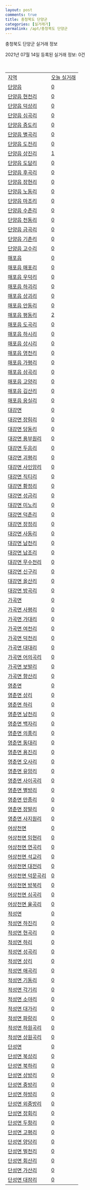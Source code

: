 ```yaml
---
layout: post
comments: true
title: 충청북도 단양군
categories: [실거래가]
permalink: /apt/충청북도 단양군
---
```


충청북도 단양군 실거래 정보

2021년 07월 14일 등록된 실거래 정보: 0건

<script type="text/javascript">
  google.charts.load('current', {'packages':['corechart']});
  google.charts.setOnLoadCallback(drawChart);

  function drawChart() {
    var data = google.visualization.arrayToDataTable([['거래일', '매매', '전월세', '전매'], ['20-07', 11, 8, 0], ['20-08', 7, 2, 0], ['20-09', 11, 2, 0], ['20-10', 10, 3, 0], ['20-11', 12, 2, 0], ['20-12', 12, 2, 0], ['21-01', 16, 2, 6], ['21-02', 13, 5, 60], ['21-03', 22, 5, 13], ['21-04', 15, 3, 8], ['21-05', 15, 0, 3], ['21-06', 24, 1, 0], ['21-07', 4, 0, 0]]);

    var options = {
      title: '최근 1년간 유형별 거래량 추이',
      legend: { position: 'bottom' }
    };

    var chart = new google.visualization.LineChart(document.getElementById('columnchart_material'));
    chart.draw(data, (options));
  }
</script>

<div id="columnchart_material" style="width: 95%; margin-left: -35px"></div>
<br>
<table class="sortable">
  <tr>
    <td><a href="#">지역</a></td>
    <td><a href="#">오늘 실거래</a></td>
  </tr>

  
  <tr class="item">
    <td><a href="충청북도 단양군 단양읍">단양읍</a></td>
    <td><a href="충청북도 단양군 단양읍">0</a></td>
  </tr>
    

  <tr class="item">
    <td><a href="충청북도 단양군 단양읍 현천리">단양읍 현천리</a></td>
    <td><a href="충청북도 단양군 단양읍 현천리">0</a></td>
  </tr>
    

  <tr class="item">
    <td><a href="충청북도 단양군 단양읍 덕상리">단양읍 덕상리</a></td>
    <td><a href="충청북도 단양군 단양읍 덕상리">0</a></td>
  </tr>
    

  <tr class="item">
    <td><a href="충청북도 단양군 단양읍 심곡리">단양읍 심곡리</a></td>
    <td><a href="충청북도 단양군 단양읍 심곡리">0</a></td>
  </tr>
    

  <tr class="item">
    <td><a href="충청북도 단양군 단양읍 증도리">단양읍 증도리</a></td>
    <td><a href="충청북도 단양군 단양읍 증도리">0</a></td>
  </tr>
    

  <tr class="item">
    <td><a href="충청북도 단양군 단양읍 별곡리">단양읍 별곡리</a></td>
    <td><a href="충청북도 단양군 단양읍 별곡리">0</a></td>
  </tr>
    

  <tr class="item">
    <td><a href="충청북도 단양군 단양읍 도전리">단양읍 도전리</a></td>
    <td><a href="충청북도 단양군 단양읍 도전리">0</a></td>
  </tr>
    

  <tr class="item">
    <td><a href="충청북도 단양군 단양읍 상진리">단양읍 상진리</a></td>
    <td><a href="충청북도 단양군 단양읍 상진리">1</a></td>
  </tr>
    

  <tr class="item">
    <td><a href="충청북도 단양군 단양읍 도담리">단양읍 도담리</a></td>
    <td><a href="충청북도 단양군 단양읍 도담리">0</a></td>
  </tr>
    

  <tr class="item">
    <td><a href="충청북도 단양군 단양읍 후곡리">단양읍 후곡리</a></td>
    <td><a href="충청북도 단양군 단양읍 후곡리">0</a></td>
  </tr>
    

  <tr class="item">
    <td><a href="충청북도 단양군 단양읍 장현리">단양읍 장현리</a></td>
    <td><a href="충청북도 단양군 단양읍 장현리">0</a></td>
  </tr>
    

  <tr class="item">
    <td><a href="충청북도 단양군 단양읍 노동리">단양읍 노동리</a></td>
    <td><a href="충청북도 단양군 단양읍 노동리">0</a></td>
  </tr>
    

  <tr class="item">
    <td><a href="충청북도 단양군 단양읍 마조리">단양읍 마조리</a></td>
    <td><a href="충청북도 단양군 단양읍 마조리">0</a></td>
  </tr>
    

  <tr class="item">
    <td><a href="충청북도 단양군 단양읍 수촌리">단양읍 수촌리</a></td>
    <td><a href="충청북도 단양군 단양읍 수촌리">0</a></td>
  </tr>
    

  <tr class="item">
    <td><a href="충청북도 단양군 단양읍 천동리">단양읍 천동리</a></td>
    <td><a href="충청북도 단양군 단양읍 천동리">0</a></td>
  </tr>
    

  <tr class="item">
    <td><a href="충청북도 단양군 단양읍 금곡리">단양읍 금곡리</a></td>
    <td><a href="충청북도 단양군 단양읍 금곡리">0</a></td>
  </tr>
    

  <tr class="item">
    <td><a href="충청북도 단양군 단양읍 기촌리">단양읍 기촌리</a></td>
    <td><a href="충청북도 단양군 단양읍 기촌리">0</a></td>
  </tr>
    

  <tr class="item">
    <td><a href="충청북도 단양군 단양읍 고수리">단양읍 고수리</a></td>
    <td><a href="충청북도 단양군 단양읍 고수리">0</a></td>
  </tr>
    

  <tr class="item">
    <td><a href="충청북도 단양군 매포읍">매포읍</a></td>
    <td><a href="충청북도 단양군 매포읍">0</a></td>
  </tr>
    

  <tr class="item">
    <td><a href="충청북도 단양군 매포읍 매포리">매포읍 매포리</a></td>
    <td><a href="충청북도 단양군 매포읍 매포리">0</a></td>
  </tr>
    

  <tr class="item">
    <td><a href="충청북도 단양군 매포읍 우덕리">매포읍 우덕리</a></td>
    <td><a href="충청북도 단양군 매포읍 우덕리">0</a></td>
  </tr>
    

  <tr class="item">
    <td><a href="충청북도 단양군 매포읍 하괴리">매포읍 하괴리</a></td>
    <td><a href="충청북도 단양군 매포읍 하괴리">0</a></td>
  </tr>
    

  <tr class="item">
    <td><a href="충청북도 단양군 매포읍 상괴리">매포읍 상괴리</a></td>
    <td><a href="충청북도 단양군 매포읍 상괴리">0</a></td>
  </tr>
    

  <tr class="item">
    <td><a href="충청북도 단양군 매포읍 안동리">매포읍 안동리</a></td>
    <td><a href="충청북도 단양군 매포읍 안동리">0</a></td>
  </tr>
    

  <tr class="item">
    <td><a href="충청북도 단양군 매포읍 평동리">매포읍 평동리</a></td>
    <td><a href="충청북도 단양군 매포읍 평동리">2</a></td>
  </tr>
    

  <tr class="item">
    <td><a href="충청북도 단양군 매포읍 도곡리">매포읍 도곡리</a></td>
    <td><a href="충청북도 단양군 매포읍 도곡리">0</a></td>
  </tr>
    

  <tr class="item">
    <td><a href="충청북도 단양군 매포읍 하시리">매포읍 하시리</a></td>
    <td><a href="충청북도 단양군 매포읍 하시리">0</a></td>
  </tr>
    

  <tr class="item">
    <td><a href="충청북도 단양군 매포읍 상시리">매포읍 상시리</a></td>
    <td><a href="충청북도 단양군 매포읍 상시리">0</a></td>
  </tr>
    

  <tr class="item">
    <td><a href="충청북도 단양군 매포읍 영천리">매포읍 영천리</a></td>
    <td><a href="충청북도 단양군 매포읍 영천리">0</a></td>
  </tr>
    

  <tr class="item">
    <td><a href="충청북도 단양군 매포읍 가평리">매포읍 가평리</a></td>
    <td><a href="충청북도 단양군 매포읍 가평리">0</a></td>
  </tr>
    

  <tr class="item">
    <td><a href="충청북도 단양군 매포읍 삼곡리">매포읍 삼곡리</a></td>
    <td><a href="충청북도 단양군 매포읍 삼곡리">0</a></td>
  </tr>
    

  <tr class="item">
    <td><a href="충청북도 단양군 매포읍 고양리">매포읍 고양리</a></td>
    <td><a href="충청북도 단양군 매포읍 고양리">0</a></td>
  </tr>
    

  <tr class="item">
    <td><a href="충청북도 단양군 매포읍 김산리">매포읍 김산리</a></td>
    <td><a href="충청북도 단양군 매포읍 김산리">0</a></td>
  </tr>
    

  <tr class="item">
    <td><a href="충청북도 단양군 매포읍 응실리">매포읍 응실리</a></td>
    <td><a href="충청북도 단양군 매포읍 응실리">0</a></td>
  </tr>
    

  <tr class="item">
    <td><a href="충청북도 단양군 대강면">대강면</a></td>
    <td><a href="충청북도 단양군 대강면">0</a></td>
  </tr>
    

  <tr class="item">
    <td><a href="충청북도 단양군 대강면 장림리">대강면 장림리</a></td>
    <td><a href="충청북도 단양군 대강면 장림리">0</a></td>
  </tr>
    

  <tr class="item">
    <td><a href="충청북도 단양군 대강면 당동리">대강면 당동리</a></td>
    <td><a href="충청북도 단양군 대강면 당동리">0</a></td>
  </tr>
    

  <tr class="item">
    <td><a href="충청북도 단양군 대강면 용부원리">대강면 용부원리</a></td>
    <td><a href="충청북도 단양군 대강면 용부원리">0</a></td>
  </tr>
    

  <tr class="item">
    <td><a href="충청북도 단양군 대강면 두음리">대강면 두음리</a></td>
    <td><a href="충청북도 단양군 대강면 두음리">0</a></td>
  </tr>
    

  <tr class="item">
    <td><a href="충청북도 단양군 대강면 괴평리">대강면 괴평리</a></td>
    <td><a href="충청북도 단양군 대강면 괴평리">0</a></td>
  </tr>
    

  <tr class="item">
    <td><a href="충청북도 단양군 대강면 사인암리">대강면 사인암리</a></td>
    <td><a href="충청북도 단양군 대강면 사인암리">0</a></td>
  </tr>
    

  <tr class="item">
    <td><a href="충청북도 단양군 대강면 직티리">대강면 직티리</a></td>
    <td><a href="충청북도 단양군 대강면 직티리">0</a></td>
  </tr>
    

  <tr class="item">
    <td><a href="충청북도 단양군 대강면 황정리">대강면 황정리</a></td>
    <td><a href="충청북도 단양군 대강면 황정리">0</a></td>
  </tr>
    

  <tr class="item">
    <td><a href="충청북도 단양군 대강면 성금리">대강면 성금리</a></td>
    <td><a href="충청북도 단양군 대강면 성금리">0</a></td>
  </tr>
    

  <tr class="item">
    <td><a href="충청북도 단양군 대강면 미노리">대강면 미노리</a></td>
    <td><a href="충청북도 단양군 대강면 미노리">0</a></td>
  </tr>
    

  <tr class="item">
    <td><a href="충청북도 단양군 대강면 덕촌리">대강면 덕촌리</a></td>
    <td><a href="충청북도 단양군 대강면 덕촌리">0</a></td>
  </tr>
    

  <tr class="item">
    <td><a href="충청북도 단양군 대강면 장정리">대강면 장정리</a></td>
    <td><a href="충청북도 단양군 대강면 장정리">0</a></td>
  </tr>
    

  <tr class="item">
    <td><a href="충청북도 단양군 대강면 사동리">대강면 사동리</a></td>
    <td><a href="충청북도 단양군 대강면 사동리">0</a></td>
  </tr>
    

  <tr class="item">
    <td><a href="충청북도 단양군 대강면 남천리">대강면 남천리</a></td>
    <td><a href="충청북도 단양군 대강면 남천리">0</a></td>
  </tr>
    

  <tr class="item">
    <td><a href="충청북도 단양군 대강면 남조리">대강면 남조리</a></td>
    <td><a href="충청북도 단양군 대강면 남조리">0</a></td>
  </tr>
    

  <tr class="item">
    <td><a href="충청북도 단양군 대강면 무수천리">대강면 무수천리</a></td>
    <td><a href="충청북도 단양군 대강면 무수천리">0</a></td>
  </tr>
    

  <tr class="item">
    <td><a href="충청북도 단양군 대강면 신구리">대강면 신구리</a></td>
    <td><a href="충청북도 단양군 대강면 신구리">0</a></td>
  </tr>
    

  <tr class="item">
    <td><a href="충청북도 단양군 대강면 올산리">대강면 올산리</a></td>
    <td><a href="충청북도 단양군 대강면 올산리">0</a></td>
  </tr>
    

  <tr class="item">
    <td><a href="충청북도 단양군 대강면 방곡리">대강면 방곡리</a></td>
    <td><a href="충청북도 단양군 대강면 방곡리">0</a></td>
  </tr>
    

  <tr class="item">
    <td><a href="충청북도 단양군 가곡면">가곡면</a></td>
    <td><a href="충청북도 단양군 가곡면">0</a></td>
  </tr>
    

  <tr class="item">
    <td><a href="충청북도 단양군 가곡면 사평리">가곡면 사평리</a></td>
    <td><a href="충청북도 단양군 가곡면 사평리">0</a></td>
  </tr>
    

  <tr class="item">
    <td><a href="충청북도 단양군 가곡면 가대리">가곡면 가대리</a></td>
    <td><a href="충청북도 단양군 가곡면 가대리">0</a></td>
  </tr>
    

  <tr class="item">
    <td><a href="충청북도 단양군 가곡면 여천리">가곡면 여천리</a></td>
    <td><a href="충청북도 단양군 가곡면 여천리">0</a></td>
  </tr>
    

  <tr class="item">
    <td><a href="충청북도 단양군 가곡면 덕천리">가곡면 덕천리</a></td>
    <td><a href="충청북도 단양군 가곡면 덕천리">0</a></td>
  </tr>
    

  <tr class="item">
    <td><a href="충청북도 단양군 가곡면 대대리">가곡면 대대리</a></td>
    <td><a href="충청북도 단양군 가곡면 대대리">0</a></td>
  </tr>
    

  <tr class="item">
    <td><a href="충청북도 단양군 가곡면 어의곡리">가곡면 어의곡리</a></td>
    <td><a href="충청북도 단양군 가곡면 어의곡리">0</a></td>
  </tr>
    

  <tr class="item">
    <td><a href="충청북도 단양군 가곡면 보발리">가곡면 보발리</a></td>
    <td><a href="충청북도 단양군 가곡면 보발리">0</a></td>
  </tr>
    

  <tr class="item">
    <td><a href="충청북도 단양군 가곡면 향산리">가곡면 향산리</a></td>
    <td><a href="충청북도 단양군 가곡면 향산리">0</a></td>
  </tr>
    

  <tr class="item">
    <td><a href="충청북도 단양군 영춘면">영춘면</a></td>
    <td><a href="충청북도 단양군 영춘면">0</a></td>
  </tr>
    

  <tr class="item">
    <td><a href="충청북도 단양군 영춘면 상리">영춘면 상리</a></td>
    <td><a href="충청북도 단양군 영춘면 상리">0</a></td>
  </tr>
    

  <tr class="item">
    <td><a href="충청북도 단양군 영춘면 하리">영춘면 하리</a></td>
    <td><a href="충청북도 단양군 영춘면 하리">0</a></td>
  </tr>
    

  <tr class="item">
    <td><a href="충청북도 단양군 영춘면 남천리">영춘면 남천리</a></td>
    <td><a href="충청북도 단양군 영춘면 남천리">0</a></td>
  </tr>
    

  <tr class="item">
    <td><a href="충청북도 단양군 영춘면 백자리">영춘면 백자리</a></td>
    <td><a href="충청북도 단양군 영춘면 백자리">0</a></td>
  </tr>
    

  <tr class="item">
    <td><a href="충청북도 단양군 영춘면 의풍리">영춘면 의풍리</a></td>
    <td><a href="충청북도 단양군 영춘면 의풍리">0</a></td>
  </tr>
    

  <tr class="item">
    <td><a href="충청북도 단양군 영춘면 동대리">영춘면 동대리</a></td>
    <td><a href="충청북도 단양군 영춘면 동대리">0</a></td>
  </tr>
    

  <tr class="item">
    <td><a href="충청북도 단양군 영춘면 용진리">영춘면 용진리</a></td>
    <td><a href="충청북도 단양군 영춘면 용진리">0</a></td>
  </tr>
    

  <tr class="item">
    <td><a href="충청북도 단양군 영춘면 오사리">영춘면 오사리</a></td>
    <td><a href="충청북도 단양군 영춘면 오사리">0</a></td>
  </tr>
    

  <tr class="item">
    <td><a href="충청북도 단양군 영춘면 유암리">영춘면 유암리</a></td>
    <td><a href="충청북도 단양군 영춘면 유암리">0</a></td>
  </tr>
    

  <tr class="item">
    <td><a href="충청북도 단양군 영춘면 사이곡리">영춘면 사이곡리</a></td>
    <td><a href="충청북도 단양군 영춘면 사이곡리">0</a></td>
  </tr>
    

  <tr class="item">
    <td><a href="충청북도 단양군 영춘면 별방리">영춘면 별방리</a></td>
    <td><a href="충청북도 단양군 영춘면 별방리">0</a></td>
  </tr>
    

  <tr class="item">
    <td><a href="충청북도 단양군 영춘면 만종리">영춘면 만종리</a></td>
    <td><a href="충청북도 단양군 영춘면 만종리">0</a></td>
  </tr>
    

  <tr class="item">
    <td><a href="충청북도 단양군 영춘면 장발리">영춘면 장발리</a></td>
    <td><a href="충청북도 단양군 영춘면 장발리">0</a></td>
  </tr>
    

  <tr class="item">
    <td><a href="충청북도 단양군 영춘면 사지원리">영춘면 사지원리</a></td>
    <td><a href="충청북도 단양군 영춘면 사지원리">0</a></td>
  </tr>
    

  <tr class="item">
    <td><a href="충청북도 단양군 어상천면">어상천면</a></td>
    <td><a href="충청북도 단양군 어상천면">0</a></td>
  </tr>
    

  <tr class="item">
    <td><a href="충청북도 단양군 어상천면 임현리">어상천면 임현리</a></td>
    <td><a href="충청북도 단양군 어상천면 임현리">0</a></td>
  </tr>
    

  <tr class="item">
    <td><a href="충청북도 단양군 어상천면 연곡리">어상천면 연곡리</a></td>
    <td><a href="충청북도 단양군 어상천면 연곡리">0</a></td>
  </tr>
    

  <tr class="item">
    <td><a href="충청북도 단양군 어상천면 석교리">어상천면 석교리</a></td>
    <td><a href="충청북도 단양군 어상천면 석교리">0</a></td>
  </tr>
    

  <tr class="item">
    <td><a href="충청북도 단양군 어상천면 대전리">어상천면 대전리</a></td>
    <td><a href="충청북도 단양군 어상천면 대전리">0</a></td>
  </tr>
    

  <tr class="item">
    <td><a href="충청북도 단양군 어상천면 덕문곡리">어상천면 덕문곡리</a></td>
    <td><a href="충청북도 단양군 어상천면 덕문곡리">0</a></td>
  </tr>
    

  <tr class="item">
    <td><a href="충청북도 단양군 어상천면 방북리">어상천면 방북리</a></td>
    <td><a href="충청북도 단양군 어상천면 방북리">0</a></td>
  </tr>
    

  <tr class="item">
    <td><a href="충청북도 단양군 어상천면 심곡리">어상천면 심곡리</a></td>
    <td><a href="충청북도 단양군 어상천면 심곡리">0</a></td>
  </tr>
    

  <tr class="item">
    <td><a href="충청북도 단양군 어상천면 율곡리">어상천면 율곡리</a></td>
    <td><a href="충청북도 단양군 어상천면 율곡리">0</a></td>
  </tr>
    

  <tr class="item">
    <td><a href="충청북도 단양군 적성면">적성면</a></td>
    <td><a href="충청북도 단양군 적성면">0</a></td>
  </tr>
    

  <tr class="item">
    <td><a href="충청북도 단양군 적성면 하진리">적성면 하진리</a></td>
    <td><a href="충청북도 단양군 적성면 하진리">0</a></td>
  </tr>
    

  <tr class="item">
    <td><a href="충청북도 단양군 적성면 현곡리">적성면 현곡리</a></td>
    <td><a href="충청북도 단양군 적성면 현곡리">0</a></td>
  </tr>
    

  <tr class="item">
    <td><a href="충청북도 단양군 적성면 하리">적성면 하리</a></td>
    <td><a href="충청북도 단양군 적성면 하리">0</a></td>
  </tr>
    

  <tr class="item">
    <td><a href="충청북도 단양군 적성면 성곡리">적성면 성곡리</a></td>
    <td><a href="충청북도 단양군 적성면 성곡리">0</a></td>
  </tr>
    

  <tr class="item">
    <td><a href="충청북도 단양군 적성면 상리">적성면 상리</a></td>
    <td><a href="충청북도 단양군 적성면 상리">0</a></td>
  </tr>
    

  <tr class="item">
    <td><a href="충청북도 단양군 적성면 애곡리">적성면 애곡리</a></td>
    <td><a href="충청북도 단양군 적성면 애곡리">0</a></td>
  </tr>
    

  <tr class="item">
    <td><a href="충청북도 단양군 적성면 기동리">적성면 기동리</a></td>
    <td><a href="충청북도 단양군 적성면 기동리">0</a></td>
  </tr>
    

  <tr class="item">
    <td><a href="충청북도 단양군 적성면 각기리">적성면 각기리</a></td>
    <td><a href="충청북도 단양군 적성면 각기리">0</a></td>
  </tr>
    

  <tr class="item">
    <td><a href="충청북도 단양군 적성면 소야리">적성면 소야리</a></td>
    <td><a href="충청북도 단양군 적성면 소야리">0</a></td>
  </tr>
    

  <tr class="item">
    <td><a href="충청북도 단양군 적성면 대가리">적성면 대가리</a></td>
    <td><a href="충청북도 단양군 적성면 대가리">0</a></td>
  </tr>
    

  <tr class="item">
    <td><a href="충청북도 단양군 적성면 파랑리">적성면 파랑리</a></td>
    <td><a href="충청북도 단양군 적성면 파랑리">0</a></td>
  </tr>
    

  <tr class="item">
    <td><a href="충청북도 단양군 적성면 하원곡리">적성면 하원곡리</a></td>
    <td><a href="충청북도 단양군 적성면 하원곡리">0</a></td>
  </tr>
    

  <tr class="item">
    <td><a href="충청북도 단양군 적성면 상원곡리">적성면 상원곡리</a></td>
    <td><a href="충청북도 단양군 적성면 상원곡리">0</a></td>
  </tr>
    

  <tr class="item">
    <td><a href="충청북도 단양군 단성면">단성면</a></td>
    <td><a href="충청북도 단양군 단성면">0</a></td>
  </tr>
    

  <tr class="item">
    <td><a href="충청북도 단양군 단성면 북상리">단성면 북상리</a></td>
    <td><a href="충청북도 단양군 단성면 북상리">0</a></td>
  </tr>
    

  <tr class="item">
    <td><a href="충청북도 단양군 단성면 북하리">단성면 북하리</a></td>
    <td><a href="충청북도 단양군 단성면 북하리">0</a></td>
  </tr>
    

  <tr class="item">
    <td><a href="충청북도 단양군 단성면 상방리">단성면 상방리</a></td>
    <td><a href="충청북도 단양군 단성면 상방리">0</a></td>
  </tr>
    

  <tr class="item">
    <td><a href="충청북도 단양군 단성면 중방리">단성면 중방리</a></td>
    <td><a href="충청북도 단양군 단성면 중방리">0</a></td>
  </tr>
    

  <tr class="item">
    <td><a href="충청북도 단양군 단성면 하방리">단성면 하방리</a></td>
    <td><a href="충청북도 단양군 단성면 하방리">0</a></td>
  </tr>
    

  <tr class="item">
    <td><a href="충청북도 단양군 단성면 외중방리">단성면 외중방리</a></td>
    <td><a href="충청북도 단양군 단성면 외중방리">0</a></td>
  </tr>
    

  <tr class="item">
    <td><a href="충청북도 단양군 단성면 장회리">단성면 장회리</a></td>
    <td><a href="충청북도 단양군 단성면 장회리">0</a></td>
  </tr>
    

  <tr class="item">
    <td><a href="충청북도 단양군 단성면 두항리">단성면 두항리</a></td>
    <td><a href="충청북도 단양군 단성면 두항리">0</a></td>
  </tr>
    

  <tr class="item">
    <td><a href="충청북도 단양군 단성면 고평리">단성면 고평리</a></td>
    <td><a href="충청북도 단양군 단성면 고평리">0</a></td>
  </tr>
    

  <tr class="item">
    <td><a href="충청북도 단양군 단성면 양당리">단성면 양당리</a></td>
    <td><a href="충청북도 단양군 단성면 양당리">0</a></td>
  </tr>
    

  <tr class="item">
    <td><a href="충청북도 단양군 단성면 벌천리">단성면 벌천리</a></td>
    <td><a href="충청북도 단양군 단성면 벌천리">0</a></td>
  </tr>
    

  <tr class="item">
    <td><a href="충청북도 단양군 단성면 회산리">단성면 회산리</a></td>
    <td><a href="충청북도 단양군 단성면 회산리">0</a></td>
  </tr>
    

  <tr class="item">
    <td><a href="충청북도 단양군 단성면 가산리">단성면 가산리</a></td>
    <td><a href="충청북도 단양군 단성면 가산리">0</a></td>
  </tr>
    

  <tr class="item">
    <td><a href="충청북도 단양군 단성면 대잠리">단성면 대잠리</a></td>
    <td><a href="충청북도 단양군 단성면 대잠리">0</a></td>
  </tr>
    


</table>


    